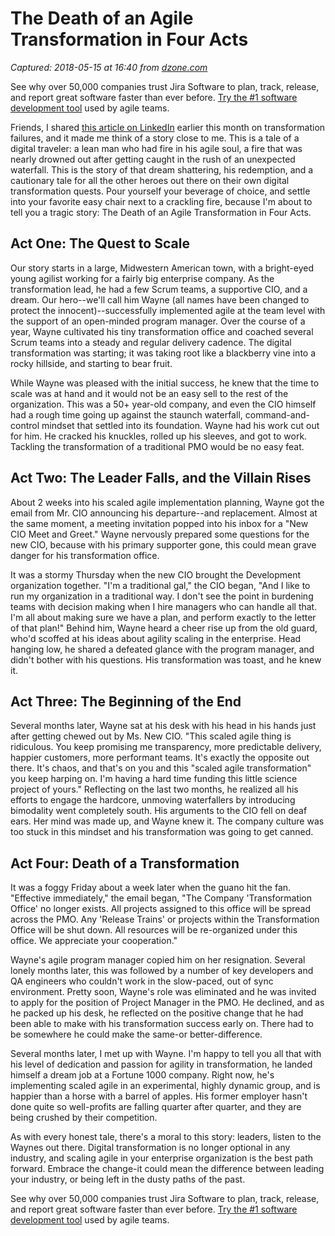 # The Death of an Agile Transformation in Four Acts

_Captured: 2018-05-15 at 16:40 from [dzone.com](https://dzone.com/articles/the-death-of-an-agile-transformation-in-four-acts?edition=376300&utm_source=Zone%20Newsletter&utm_medium=email&utm_campaign=agile%202018-05-15)_

See why over 50,000 companies trust Jira Software to plan, track, release, and report great software faster than ever before. [Try the #1 software development tool](https://dzone.com/go?i=281431&u=https%3A%2F%2Fwww.atlassian.com%2Fsoftware%2Fjira%3Futm_source%3Ddzone%26utm_medium%3Ddisplay%26utm_campaign%3Djira_adexp-psa-exp_global-eng_dzone-pre-post-roll-text%26utm_term%3DTry-the-number-one-software-development) used by agile teams.

Friends, I shared [this article on LinkedIn](https://www.linkedin.com/feed/update/urn:li:activity:6391660037667909632/) earlier this month on transformation failures, and it made me think of a story close to me. This is a tale of a digital traveler: a lean man who had fire in his agile soul, a fire that was nearly drowned out after getting caught in the rush of an unexpected waterfall. This is the story of that dream shattering, his redemption, and a cautionary tale for all the other heroes out there on their own digital transformation quests. Pour yourself your beverage of choice, and settle into your favorite easy chair next to a crackling fire, because I'm about to tell you a tragic story: The Death of an Agile Transformation in Four Acts.

## **Act One: The Quest to Scale**

Our story starts in a large, Midwestern American town, with a bright-eyed young agilist working for a fairly big enterprise company. As the transformation lead, he had a few Scrum teams, a supportive CIO, and a dream. Our hero--we'll call him Wayne (all names have been changed to protect the innocent)--successfully implemented agile at the team level with the support of an open-minded program manager. Over the course of a year, Wayne cultivated his tiny transformation office and coached several Scrum teams into a steady and regular delivery cadence. The digital transformation was starting; it was taking root like a blackberry vine into a rocky hillside, and starting to bear fruit.

While Wayne was pleased with the initial success, he knew that the time to scale was at hand and it would not be an easy sell to the rest of the organization. This was a 50+ year-old company, and even the CIO himself had a rough time going up against the staunch waterfall, command-and-control mindset that settled into its foundation. Wayne had his work cut out for him. He cracked his knuckles, rolled up his sleeves, and got to work. Tackling the transformation of a traditional PMO would be no easy feat.

## **Act Two: The Leader Falls, and the Villain Rises**

About 2 weeks into his scaled agile implementation planning, Wayne got the email from Mr. CIO announcing his departure--and replacement. Almost at the same moment, a meeting invitation popped into his inbox for a "New CIO Meet and Greet." Wayne nervously prepared some questions for the new CIO, because with his primary supporter gone, this could mean grave danger for his transformation office.

It was a stormy Thursday when the new CIO brought the Development organization together. "I'm a traditional gal," the CIO began, "And I like to run my organization in a traditional way. I don't see the point in burdening teams with decision making when I hire managers who can handle all that. I'm all about making sure we have a plan, and perform exactly to the letter of that plan!" Behind him, Wayne heard a cheer rise up from the old guard, who'd scoffed at his ideas about agility scaling in the enterprise. Head hanging low, he shared a defeated glance with the program manager, and didn't bother with his questions. His transformation was toast, and he knew it.

## **Act Three: The Beginning of the End**

Several months later, Wayne sat at his desk with his head in his hands just after getting chewed out by Ms. New CIO. "This scaled agile thing is ridiculous. You keep promising me transparency, more predictable delivery, happier customers, more performant teams. It's exactly the opposite out there. It's chaos, and that's on you and this "scaled agile transformation" you keep harping on. I'm having a hard time funding this little science project of yours." Reflecting on the last two months, he realized all his efforts to engage the hardcore, unmoving waterfallers by introducing bimodality went completely south. His arguments to the CIO fell on deaf ears. Her mind was made up, and Wayne knew it. The company culture was too stuck in this mindset and his transformation was going to get canned.

## **Act Four: Death of a Transformation**

It was a foggy Friday about a week later when the guano hit the fan. "Effective immediately," the email began, "The Company 'Transformation Office' no longer exists. All projects assigned to this office will be spread across the PMO. Any 'Release Trains' or projects within the Transformation Office will be shut down. All resources will be re-organized under this office. We appreciate your cooperation."

Wayne's agile program manager copied him on her resignation. Several lonely months later, this was followed by a number of key developers and QA engineers who couldn't work in the slow-paced, out of sync environment. Pretty soon, Wayne's role was eliminated and he was invited to apply for the position of Project Manager in the PMO. He declined, and as he packed up his desk, he reflected on the positive change that he had been able to make with his transformation success early on. There had to be somewhere he could make the same-or better-difference.

Several months later, I met up with Wayne. I'm happy to tell you all that with his level of dedication and passion for agility in transformation, he landed himself a dream job at a Fortune 1000 company. Right now, he's implementing scaled agile in an experimental, highly dynamic group, and is happier than a horse with a barrel of apples. His former employer hasn't done quite so well-profits are falling quarter after quarter, and they are being crushed by their competition.

As with every honest tale, there's a moral to this story: leaders, listen to the Waynes out there. Digital transformation is no longer optional in any industry, and scaling agile in your enterprise organization is the best path forward. Embrace the change-it could mean the difference between leading your industry, or being left in the dusty paths of the past.

See why over 50,000 companies trust Jira Software to plan, track, release, and report great software faster than ever before. [Try the #1 software development tool](https://dzone.com/go?i=281432&u=https%3A%2F%2Fwww.atlassian.com%2Fsoftware%2Fjira%3Futm_source%3Ddzone%26utm_medium%3Ddisplay%26utm_campaign%3Djira_adexp-psa-exp_global-eng_dzone-pre-post-roll-text%26utm_term%3DTry-the-number-one-software-development) used by agile teams.
